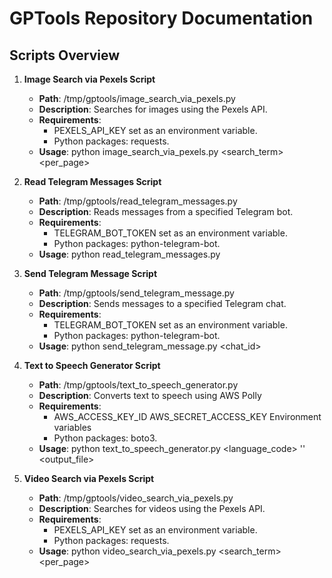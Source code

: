 # GPTools Repository Documentation

## Scripts Overview

1. **Image Search via Pexels Script**
   - **Path**: /tmp/gptools/image_search_via_pexels.py
   - **Description**: Searches for images using the Pexels API.
   - **Requirements**:
     - PEXELS_API_KEY set as an environment variable.
     - Python packages: requests.
   - **Usage**: python image_search_via_pexels.py <search_term> <per_page>

2. **Read Telegram Messages Script**
   - **Path**: /tmp/gptools/read_telegram_messages.py
   - **Description**: Reads messages from a specified Telegram bot.
   - **Requirements**:
     - TELEGRAM_BOT_TOKEN set as an environment variable.
     - Python packages: python-telegram-bot.
   - **Usage**: python read_telegram_messages.py

3. **Send Telegram Message Script**
   - **Path**: /tmp/gptools/send_telegram_message.py
   - **Description**: Sends messages to a specified Telegram chat.
   - **Requirements**:
     - TELEGRAM_BOT_TOKEN set as an environment variable.
     - Python packages: python-telegram-bot.
   - **Usage**: python send_telegram_message.py <chat_id> <message>

4. **Text to Speech Generator Script**
   - **Path**: /tmp/gptools/text_to_speech_generator.py
   - **Description**: Converts text to speech using AWS Polly
   - **Requirements**:
     - AWS_ACCESS_KEY_ID AWS_SECRET_ACCESS_KEY Environment variables 
     - Python packages: boto3.
   - **Usage**: python text_to_speech_generator.py <language_code> '<message>' <output_file> 

5. **Video Search via Pexels Script**
   - **Path**: /tmp/gptools/video_search_via_pexels.py
   - **Description**: Searches for videos using the Pexels API.
   - **Requirements**:
     - PEXELS_API_KEY set as an environment variable.
     - Python packages: requests.
   - **Usage**: python video_search_via_pexels.py <search_term> <per_page>


